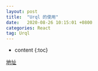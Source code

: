 ```yaml
---
layout: post
title:  "Urql 的使用"
date:   2020-08-26 10:15:01 +0800
categories: React
tag: Urql
---
```


* content
{:toc}

[地址](https://www.notion.so/urql-GraphQL-Code-Generator-6528466a004e48d4b3fb51ccc781b58b#c27290befa434a0e90a5d6cda60d5283)
